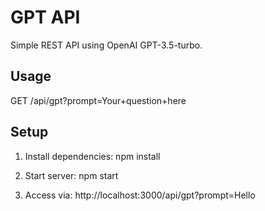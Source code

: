 # GPT API

Simple REST API using OpenAI GPT-3.5-turbo.

## Usage

GET /api/gpt?prompt=Your+question+here

## Setup

1. Install dependencies:
   npm install

2. Start server:
   npm start

3. Access via:
   http://localhost:3000/api/gpt?prompt=Hello
